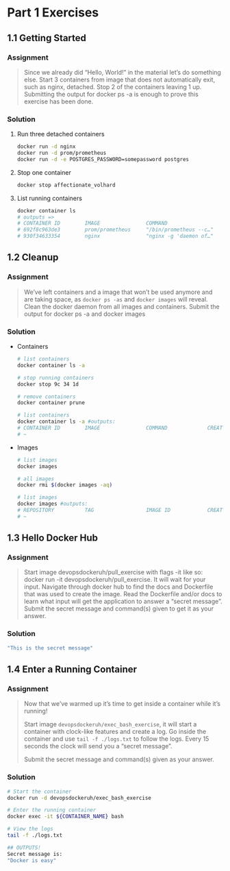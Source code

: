 # Part 1 Exercises

## 1.1 Getting Started

### Assignment

> Since we already did “Hello, World!” in the material let’s do something else.
> Start 3 containers from image that does not automatically exit, such as nginx, detached.
> Stop 2 of the containers leaving 1 up.
> Submitting the output for docker ps -a is enough to prove this exercise has been done.

### Solution

1. Run three detached containers

   ```sh
   docker run -d nginx
   docker run -d prom/prometheus
   docker run -d -e POSTGRES_PASSWORD=somepassword postgres
   ```

1. Stop one container

   ```sh
   docker stop affectionate_volhard
   ```

1. List running containers

   ```sh
   docker container ls
   # outputs =>
   # CONTAINER ID        IMAGE               COMMAND                  CREATED             STATUS              PORTS               NAMES
   # 692f8c963de3        prom/prometheus     "/bin/prometheus --c…"   6 minutes ago       Up 6 minutes        9090/tcp            serene_greider
   # 930f34633354        nginx               "nginx -g 'daemon of…"   6 minutes ago       Up 6 minutes        80/tcp              cocky_vaughan
   ```

## 1.2 Cleanup

### Assignment

> We’ve left containers and a image that won’t be used anymore and are taking space, as `docker ps -as` and `docker images` will reveal.
> Clean the docker daemon from all images and containers.
> Submit the output for docker ps -a and docker images

### Solution

- Containers

  ```sh
  # list containers
  docker container ls -a

  # stop running containers
  docker stop 9c 34 1d

  # remove containers
  docker container prune

  # list containers
  docker container ls -a #outputs:
  # CONTAINER ID        IMAGE               COMMAND             CREATED             STATUS              PORTS               NAMES
  # ~
  ```

- Images

  ```sh
  # list images
  docker images

  # all images
  docker rmi $(docker images -aq)

  # list images
  docker images #outputs:
  # REPOSITORY          TAG                 IMAGE ID            CREATED             SIZE
  # ~
  ```

## 1.3 Hello Docker Hub

### Assignment

> Start image devopsdockeruh/pull_exercise with flags -it like so: docker run -it devopsdockeruh/pull_exercise. It will wait for your input. Navigate through docker hub to find the docs and Dockerfile that was used to create the image.
> Read the Dockerfile and/or docs to learn what input will get the application to answer a “secret message”.
> Submit the secret message and command(s) given to get it as your answer.

### Solution

```sh
"This is the secret message"
```

## 1.4 Enter a Running Container

### Assignment

> Now that we’ve warmed up it’s time to get inside a container while it’s running!
>
> Start image `devopsdockeruh/exec_bash_exercise`, it will start a container with clock-like features and create a log. Go inside the container and use `tail -f ./logs.txt` to follow the logs. Every 15 seconds the clock will send you a “secret message”.
>
> Submit the secret message and command(s) given as your answer.

### Solution

```sh
# Start the container
docker run -d devopsdockeruh/exec_bash_exercise

# Enter the running container
docker exec -it ${CONTAINER_NAME} bash

# View the logs
tail -f ./logs.txt

## OUTPUTS!
Secret message is:
"Docker is easy"
```
